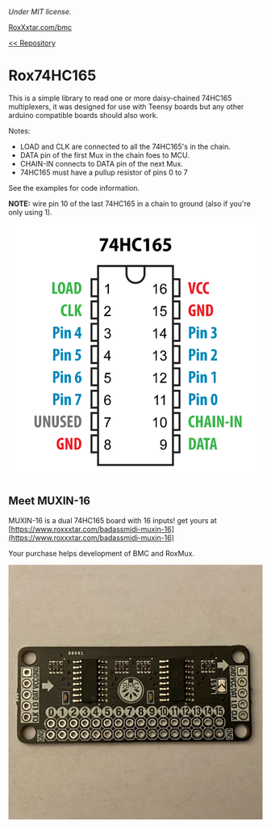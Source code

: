 *Under MIT license.*

[RoxXxtar.com/bmc](https://www.roxxxtar.com/bmc)

[<< Repository](../README.md)

# Rox74HC165

This is a simple library to read one or more daisy-chained 74HC165 multiplexers, it was designed for use with Teensy boards but any other arduino compatible boards should also work.

Notes:
- LOAD and CLK are connected to all the 74HC165's in the chain.
- DATA pin of the first Mux in the chain foes to MCU.
- CHAIN-IN connects to DATA pin of the next Mux.
- 74HC165 must have a pullup resistor of pins 0 to 7

See the examples for code information.

**NOTE:** wire pin 10 of the last 74HC165 in a chain to ground (also if you're only using 1).

![74HC165 wiring instructions](../images/74HC165.jpg)

## Meet MUXIN-16
MUXIN-16 is a dual 74HC165 board with 16 inputs! get yours at [https://www.roxxxtar.com/badassmidi-muxin-16](https://www.roxxxtar.com/badassmidi-muxin-16)

Your purchase helps development of BMC and RoxMux.

[![MUXIN-16](../images/muxin-16-dual-74hc165-shift-register-multiplexer.jpeg)](https://www.roxxxtar.com/badassmidi-muxin-16)
